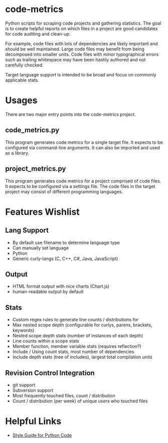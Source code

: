 # code-metrics

Python scripts for scraping code projects and gathering statistics. The goal is to create helpful reports on which files in a project are good candidates for code auditing and clean-up.

For example, code files with lots of dependencies are likely important and should be well maintained. Large code files may benefit from being decomposed into smaller units. Code files with minor typographical errors such as trailing whitespace may have been hastily authored and not carefully checked.

Target language support is intended to be broad and focus on commonly applicable stats.

# Usages

There are two major entry points into the code-metrics project.

## code_metrics.py

This program generates code metrics for a single target file. It expects to be configured via command-line arguments. It can also be imported and used as a library.

## project_metrics.py

This program generates code metrics for a project comprised of code files. It expects to be configured via a settings file. The code files in the target project may consist of different programming languages.

# Features Wishlist

## Lang Support

* By default use filename to determine language type
* Can manually set language
* Python
* Generic curly-langs (C, C++, C#, Java, JavaScript)

## Output

* HTML format output with nice charts (Chart.js)
* human-readable output by default

## Stats

* Custom regex rules to generate line counts / distributions for
* Max nested scope depth (configurable for curlys, parens, brackets, keywords)
* Nested scope depth stats (number of instances of each depth)
* Line counts within a scope stats
* Member function, member variable stats (requires reflection?)
* Include / Using count stats, most number of dependencies
* Include depth stats (tree of includes), largest total compilation units

## Revision Control Integration

* git support
* Subversion support
* Most frequently touched files, count / distribution
* Count / distribution (per week) of unique users who touched files

# Helpful Links

* [Style Guide for Python Code](https://www.python.org/dev/peps/pep-0008/)
